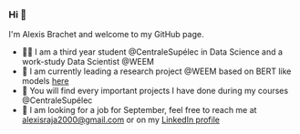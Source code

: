 ### Hi 👋

<!--
**Kolmobatem/Kolmobatem** is a ✨ _special_ ✨ repository because its `README.md` (this file) appears on your GitHub profile.

Here are some ideas to get you started:

- 🔭 I’m currently working on ...
- 🌱 I’m currently learning ...
- 👯 I’m looking to collaborate on ...
- 🤔 I’m looking for help with ...
- 💬 Ask me about ...
- 📫 How to reach me: ...
- 😄 Pronouns: ...
- ⚡ Fun fact: ...
-->

I'm Alexis Brachet and welcome to my GitHub page.

- 👨‍🎓 I am a third year student @CentraleSupélec in Data Science and a work-study Data Scientist @WEEM
- 🔭 I am currently leading a research project @WEEM based on BERT like models [here](https://github.com/Kolmobatem/Profile_suggestion_model)
- 🚀 You will find every important projects I have done during my courses @CentraleSupélec
- 👀 I am looking for a job for September, feel free to reach me at alexisraja2000@gmail.com or on my [LinkedIn profile](https://www.linkedin.com/in/alexis-raja-brachet/)
